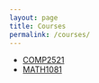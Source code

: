 ```yaml
---
layout: page
title: Courses
permalink: /courses/
---
```


- [COMP2521](/courses/comp2521/)
- [MATH1081](/courses/math1081/)